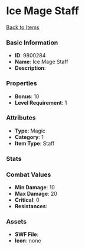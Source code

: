 # Ice Mage Staff



[Back to Items](../items.md)

### Basic Information

- **ID**: 9800284
- **Name**: Ice Mage Staff
- **Description**: 

### Properties

- **Bonus**: 10
- **Level Requirement**: 1

### Attributes

- **Type**: Magic     
- **Category**: 1
- **Item Type**: Staff

### Stats


### Combat Values

- **Min Damage**: 10
- **Max Damage**: 20
- **Critical**: 0
- **Resistances**: 

### Assets

- **SWF File**: 
- **Icon**: none

